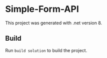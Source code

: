 # Simple-Form-API

This project was generated with .net version 8.

## Build

Run `build solution` to build the project.

